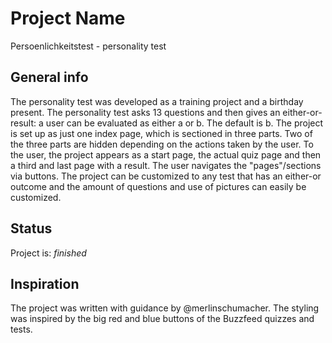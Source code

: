 # Project Name
Persoenlichkeitstest - personality test

## General info
The personality test was developed as a training project and a birthday present.
The personality test asks 13 questions and then gives an either-or-result: a user can be evaluated as either a or b. The default is b.
The project is set up as just one index page, which is sectioned in three parts. Two of the three parts are hidden depending on the actions taken by the user.
To the user, the project appears as a start page, the actual quiz page and then a third and last page with a result. The user navigates the "pages"/sections via buttons.
The project can be customized to any test that has an either-or outcome and the amount of questions and use of pictures can easily be customized.

## Status
Project is: _finished_

## Inspiration
The project was written with guidance by @merlinschumacher.
The styling was inspired by the big red and blue buttons of the Buzzfeed quizzes and tests.

